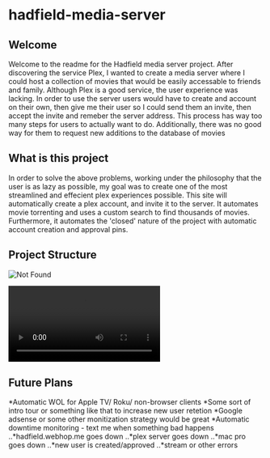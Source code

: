 # hadfield-media-server

## Welcome
Welcome to the readme for the Hadfield media server project. After discovering the service Plex, I wanted to create a media server where I could host a collection of movies that would be easily accessable to friends and family. Although Plex is a good service, the user experience was lacking. In order to use the server users would have to create and account on their own, then give me their user so I could send them an invite, then accept the invite and remeber the server address. This process has way too many steps for users to actually want to do. Additionally, there was no good way for them to request new additions to the database of movies

## What is this project
In order to solve the above problems, working under the philosophy that the user is as lazy as possible, my goal was to create one of the most streamlined and effecient plex experiences possible. This site will automatically create a plex account, and invite it to the server. It automates movie torrenting and uses a custom search to find thousands of movies. Furthermore, it automates the 'closed' nature of the project with automatic account creation and approval pins.


## Project Structure
![Not Found](http://hadfield.webhop.me/assets/Plex%20Detailed%20Fixed.png)

![Not Found](https://giant.gfycat.com/UnsightlyForthrightHermitcrab.webm)


## Future Plans
*Automatic WOL for Apple TV/ Roku/ non-browser clients
*Some sort of intro tour or something like that to increase new user retetion
*Google adsense or some other monitization strategy would be great
*Automatic downtime monitoring - text me when something bad happens
..*hadfield.webhop.me goes down
..*plex server goes down
..*mac pro goes down
..*new user is created/approved
..*stream or other errors
